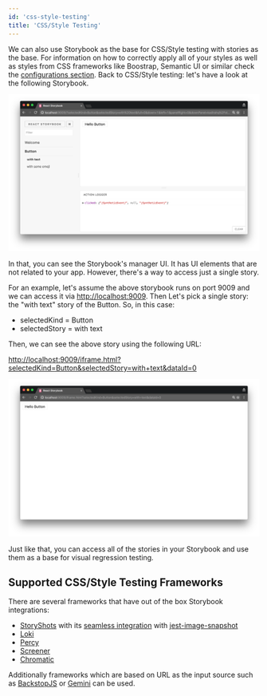 ```yaml
---
id: 'css-style-testing'
title: 'CSS/Style Testing'
---
```


We can also use Storybook as the base for CSS/Style testing with stories as the base. For information on how to correctly apply all of your styles as well as styles from CSS frameworks like Boostrap, Semantic UI or similar check the [configurations section](https://storybook.js.org/configurations/default-config/#css-support). Back to CSS/Style testing: let's have a look at the following Storybook.

![Storybook Screenshot](../static/storybook-screenshot.png)

In that, you can see the Storybook's manager UI. It has UI elements that are not related to your app. However, there's a way to access just a single story.

For an example, let's assume the above storybook runs on port 9009 and we can access it via [http://localhost:9009](http://localhost:9009/).
Then Let's pick a single story: the "with text" story of the Button. So, in this case:

-   selectedKind = Button
-   selectedStory = with text

Then, we can see the above story using the following URL:

<http://localhost:9009/iframe.html?selectedKind=Button&selectedStory=with+text&dataId=0>

![Storybook Iframe Screenshot](../static/storybook-iframe-screenshot.png)

Just like that, you can access all of the stories in your Storybook and use them as a base for visual regression testing.

## Supported CSS/Style Testing Frameworks

There are several frameworks that have out of the box Storybook integrations:
- [StoryShots](https://github.com/storybooks/storybook/tree/master/addons/storyshots) with its [seamless integration](https://github.com/storybooks/storybook/tree/master/addons/storyshots#configure-storyshots-for-image-snapshots) with [jest-image-snapshot](https://github.com/americanexpress/jest-image-snapshot)
- [Loki](https://loki.js.org/)
- [Percy](https://percy.io/docs/clients/javascript/react-storybook)
- [Screener](https://screener.io/v2/docs) 
- [Chromatic](https://www.chromaticqa.com)

Additionally frameworks which are based on URL as the input source such as [BackstopJS](https://github.com/garris/BackstopJS) or [Gemini](https://github.com/gemini-testing/gemini) can be used.
